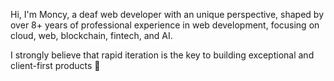 Hi, I'm Moncy, a deaf web developer with an unique perspective, shaped by over 8+ years of professional experience in web development, focusing on cloud, web, blockchain, fintech, and AI. 

I strongly believe that rapid iteration is the key to building exceptional and client-first products 🚀

<!--
**ironbyte/ironbyte** is a ✨ _special_ ✨ repository because its `README.md` (this file) appears on your GitHub profile.

Here are some ideas to get you started:

- 🔭 I’m currently working on ...
- 🌱 I’m currently learning ...
- 👯 I’m looking to collaborate on ...
- 🤔 I’m looking for help with ...
- 💬 Ask me about ...
- 📫 How to reach me: ...
- 😄 Pronouns: ...
- ⚡ Fun fact: ...
-->
